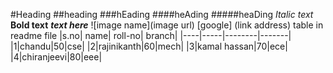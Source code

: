 #Heading
##heading
###hEading
####heAding
#####heaDing
*Italic text*
**Bold text**
***text here***
![image name](image url)
[google] (link address)
table in readme file
|s.no| name| roll-no| branch|
|----|-----|--------|-------|
|1|chandu|50|cse|
|2|rajinikanth|60|mech|
|3|kamal hassan|70|ece|
|4|chiranjeevi|80|eee|
